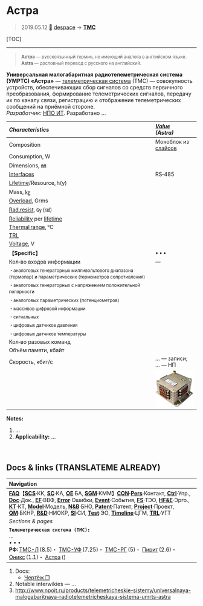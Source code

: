 # Астра
> 2019.05.12 [🚀](../index/index.md) [despace](index.md) → **[ТМС](tms.md)**

[TOC]

---

> <small>**Астра** — русскоязычный термин, не имеющий аналога в английском языке. **Astra** — дословный перевод с русского на английский.</small>

**Универсальная малогабаритная радиотелеметрическая система (УМРТС) «Астра»** — [телеметрическая система](tms.md) (ТМС) — совокупность устройств, обеспечивающих сбор сигналов со средств первичного преобразования, формирование телеметрических сигналов, передачу их по каналу связи, регистрацию и отображение телеметрических сообщений на приёмной стороне.  
*Разработчик:* [НПО ИТ](zz_npoit.md). Разработано  …

|*Characteristics*|*[Value](si.md)<br> (Astra)*|
|:--|:--|
|Composition|Моноблок из [слайсов](слайс.md)|
|Consumption, W| |
|Dimensions, ㎜| |
|[Interfaces](interface.md)|RS‑485|
|[Lifetime](lifetime.md)/Resource, h(y)| |
|Mass, ㎏| |
|[Overload](vibration.md), Grms| |
|[Rad.resist](ion_rad.md), ㏉ (㎭)| |
|[Reliability](qm.md) per [lifetime](lifetime.md)| |
|[Thermal range](tcs.md), ℃| |
|[TRL](trl.md)| |
|[Voltage](voltage.md), V| |
|**【Specific】**|• • •|
|Кол‑во входов информации|—|
|<small> ・аналоговых генераторных милливольтового диапазона (термопар) и параметрических (термометров сопротивления)</small>| |
|<small> ・аналоговых генераторных с напряжением положительной полярности</small>| |
|<small> ・аналоговых параметрических (потенциометров)</small>| |
|<small> ・массивов цифровой информации</small>| |
|<small> ・сигнальных</small>| |
|<small> ・цифровых датчиков давления</small>| |
|<small> ・цифровых датчиков температуры</small>| |
|Кол‑во разовых команд| |
|Объём памяти, кбайт| |
|Скорость, кбит/с|… — записи;<br> … — НП|
| |[![](f/tms/a/astra_pic1_thumb.jpg)](f/tms/a/astra_pic1.png)|

**Notes:**

   1. …
   1. **Applicability:** …



<p style="page-break-after:always"> </p>

## Docs & links (TRANSLATEME ALREADY)
|Navigation|
|:--|
|**[FAQ](faq.md)**【**[SCS](scs.md)**·КК, **[SC](sc.md)**·КА, **[OE](oe.md)**·БА, **[SGM](sgm.md)**·КММ】**[CON](contact.md)·[Pers](person.md)**·Контакт, **[Ctrl](control.md)**·Упр., **[Doc](doc.md)**·Док., **[EF](ef.md)**·ВВФ, **[Error](error.md)**·Ошибки, **[Event](event.md)**·События, **[FS](fs.md)**·ТЭО, **[HF&E](hfe.md)**·Эрго., **[KT](kt.md)**·КТ, **[Model](model.md)**·Модель, **[N&B](nnb.md)**·БНО, **[Patent](патент.md)**·Патент, **[Project](project.md)**·Проект, **[QM](qm.md)**·БКНР, **[R&D](rnd.md)**·НИОКР, **[SI](si.md)**·СИ, **[Test](test.md)**·ЭО, **[Timeline](timeline.md)**·ЦГМ, **[TRL](trl.md)**·УГТ|
|*Sections & pages*|
|**`Телеметрическая система (ТМС):`**<br> … <br>• • •<br> **РФ:** [ТМС-Л](tms_l.md) (8.5)・ [ТМС-УФ](tms_uf.md) (7.25)・ [ТМС-РГ](tms_rg.md) (5)・ [Пирит](pirit.md) (2.6)・ [Оникс](onyx.md) (1.1)・ [Астра](astra.md) ()|

   1. Docs:
      - [Чертёж ❐](f/tms/a/astra_sketch1.png)
   1. Notable interwikies — …
   1. <http://www.npoit.ru/products/telemetricheskie-sistemy/universalnaya-malogabaritnaya-radiotelemetricheskaya-sistema-umrts-astra>

